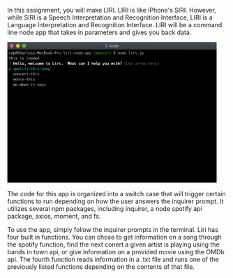 In this assignment, you will make LIRI. LIRI is like iPhone's SIRI. However, while SIRI is a Speech Interpretation and Recognition Interface, LIRI is a Language Interpretation and Recognition Interface. LIRI will be a command line node app that takes in parameters and gives you back data. 


![giphy demo](/images/giphy.gif)

The code for this app is organized into a switch case that will trigger certain functions to run depending on how the user answers the inquirer prompt.  It utilizes several npm packages, including inquirer, a node spotify api package, axios, moment, and fs.

To use the app, simply follow the inquirer prompts in the terminal.  Liri has four built in functions.  You can chose to get information on a song through the spotify function, find the next conert a given artist is playing using the bands in town api, or give information on a provided movie using the OMDb api.  The fourth function reads information in a .txt file and runs one of the previously listed functions depending on the contents of that file.
